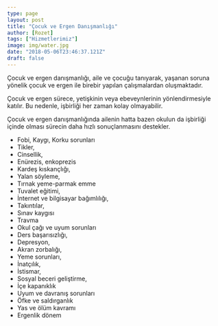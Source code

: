 ```yaml
---
type: page
layout: post
title: "Çocuk ve Ergen Danışmanlığı"
author: [Rozet]
tags: ["Hizmetlerimiz"]
image: img/water.jpg
date: "2018-05-06T23:46:37.121Z"
draft: false
---
```


Çocuk ve ergen danışmanlığı, aile ve çocuğu tanıyarak, yaşanan soruna yönelik çocuk ve ergen ile birebir yapılan çalışmalardan oluşmaktadır.

Çocuk ve ergen sürece, yetişkinin veya ebeveynlerinin yönlendirmesiyle katılır. Bu nedenle, işbirliği her zaman kolay olmayabilir.

Çocuk ve ergen danışmanlığında ailenin hatta bazen okulun da işbirliği içinde olması sürecin daha hızlı sonuçlanmasını destekler.

- Fobi, Kaygı, Korku sorunları
- Tikler,
- Cinsellik,
- Enürezis, enkoprezis
- Kardeş kıskançlığı,
- Yalan söyleme,
- Tırnak yeme-parmak emme
- Tuvalet eğitimi,
- İnternet ve bilgisayar bağımlılığı,
- Takıntılar,
- Sınav kaygısı
- Travma
- Okul çağı ve uyum sorunları
- Ders başarısızlığı,
- Depresyon,
- Akran zorbalığı,
- Yeme sorunları,
- İnatçılık,
- İstismar,
- Sosyal beceri geliştirme,
- İçe kapanıklık
- Uyum ve davranış sorunları
- Öfke ve saldırganlık
- Yas ve ölüm kavramı
- Ergenlik dönem
